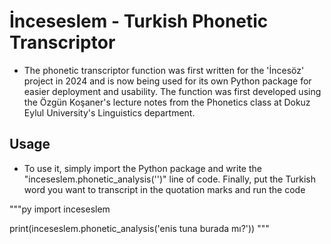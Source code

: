 # İnceseslem - Turkish Phonetic Transcriptor

*  The phonetic transcriptor function was first written for the 'İncesöz' project in 2024 and is now being used for its own Python package for easier deployment and usability.
The function was first developed using the Özgün Koşaner's lecture notes from the Phonetics class at Dokuz Eylul University's Linguistics department.

## Usage ##
* To use it, simply import the Python package and write the "inceseslem.phonetic_analysis('')" line of code. 
Finally, put the Turkish word you want to transcript in the quotation marks and run the code


"""py
import inceseslem

print(inceseslem.phonetic_analysis('enis tuna burada mı?'))
"""
